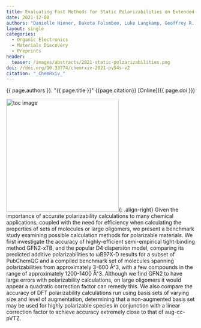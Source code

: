 ```yaml
---
title: Evaluating Fast Methods for Static Polarizabilities on Extended Conjugated Oligomers
date: 2021-12-08
authors: "Danielle Hiener, Dakota Folsmbee, Luke Langkamp, Geoffrey R. Hutchison"
layout: single
categories:
  - Organic Electronics
  - Materials Discovery
  - Preprints
header:
  teaser: /images/abstracts/2021-static-polzarizabilities.png
doi: //doi.org/10.33774/chemrxiv-2021-pv54s-v2
citation: "_ChemRxiv_"
---
```

{{ page.authors }}. "{{ page.title }}" {{page.citation}} [Online]({{ page.doi }})

<!--more-->

<img alt="toc image" src="{{ page.header.teaser }}" width="300 px">{: .align-right} Given the importance of accurate polarizability calculations to many chemical applications, coupled with the need for efficiency when calculating the properties of sets of molecules or large oligomers, we present a benchmark study examining possible calculation methods for polarizable materials. We first investigate the accuracy of highly-efficient semi-empirical tight-binding method GFN2-xTB, and the popular D4 dispersion model, comparing its predicted additive polarizabilities to ωB97X-D results for a subset of PubChemQC and a compiled benchmark set of molecules spanning polarizabilities from approximately 3-600 Å^3, with a few compounds in the range of approximately 1200-1400 Å^3. Although we find GFN2 to have large errors with polarizability calculations, on large oligomers it would appear a quadratic correction factor can remedy this. We also compare the accuracy of DFT polarizability calculations run using basis sets of varying size and level of augmentation, determining that a non-augmented basis set may be used for highly polarizable species in conjunction with a linear correction factor to achieve accuracy extremely close to that of aug-cc-pVTZ.